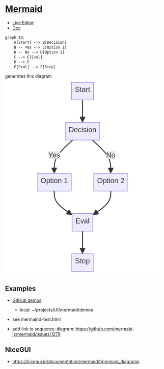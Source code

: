 
# [Mermaid](https://github.com/mermaid-js/mermaid)

- [Live Editor](https://mermaid.live/)
- [Doc](https://mermaid.js.org/intro/)

```mermaid
graph TD;
    A[Start] --> B[Decision]
    B -- Yes --> C[Option 1]
    B -- No --> D[Option 2]
    C --> E[Eval]
    D --> E
    E[Eval] --> F[Stop]
```
generates this diagram
![Diagram](./mermaid-diagram-1.png)

## Examples

- [GitHub demos](https://github.com/mermaid-js/mermaid/tree/develop/demos)
    - local: ~/projects/UI/mermaid/demos
- see mermaind-test.html

- add link to sequence-diagram: https://github.com/mermaid-js/mermaid/issues/1279

## NiceGUI

- https://nicegui.io/documentation/mermaid#mermaid_diagrams


